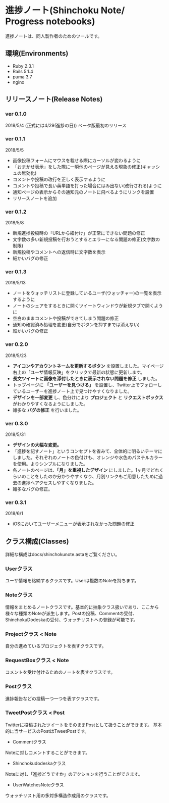 # 進捗ノート(Shinchoku Note/ Progress notebooks)

進捗ノートは、同人製作者のためのツールです。

## 環境(Environments)

+ Ruby 2.3.1
+ Rails 5.1.4
+ puma 3.7
+ nginx

## リリースノート(Release Notes)

### ver 0.1.0

2018/5/4
(正式には4/29(進捗の日))
ベータ版最初のリリース

### ver 0.1.1

2018/5/5

+ 画像投稿フォームにマウスを載せる際にカーソルが変わるように
+ 「おまかせ表示」をした際に一瞬他のページが見える現象の修正(キャッシュの無効化)
+ コメントや投稿の改行を正しく表示するように
+ コメントや投稿で長い英単語を打った場合にはみ出ない(改行される)ように
+ 通知ページの表示からその通知元のノートに飛べるようにリンクを設置
+ リリースノートを追加

### ver 0.1.2

2018/5/8

+ 新規進捗投稿時の「URLから紐付け」が正常にできない問題の修正
+ 文字数の多い新規投稿を行おうとするとエラーになる問題の修正(文字数の制限)
+ 新規投稿やコメントへの返信時に文字数を表示
+ 細かいバグの修正

### ver 0.1.3

2018/5/13

+ ノートをウォッチリストに登録しているユーザ(ウォッチャー)の一覧を表示するように
+ ノートのシェアをするときに開くツイートウィンドウが新規タブで開くように
+ 空白のままコメントや投稿ができてしまう問題の修正
+ 通知の確認済み処理を変更(自分でボタンを押すまでは消えない)
+ 細かいバグの修正

### ver 0.2.0

2018/5/23

+ **アイコンやアカウントネームを更新するボタン** を設置しました。マイページ右上の「ユーザ情報反映」をクリックで最新の状態に更新します。
+ **長文ツイートに画像を添付したときに表示されない問題を修正** しました。
+ トップページに **「ユーザーを見つける」** を設置し、Twitter上でフォローしているユーザーを進捗ノート上で見つけやすくなりました。
+ **デザインを一部変更** し、色分けにより **プロジェクト** と **リクエストボックス** がわかりやすくなるようにしました。
+ 雑多な **バグの修正** を行いました。

### ver 0.3.0

2018/5/31

+ **デザインの大幅な変更。**
+ 「進捗を記すノート」というコンセプトを省みて、全体的に明るいテーマにしました。それぞれのノートの色付けも、オレンジや水色のパステルカラーを使用。よりシンプルになりました。
+ 各ノートのページは、**「月」を重視したデザイン** にしました。1ヶ月でどれくらいのことをしたのか分かりやすくなり、月別リンクもご用意したために過去の進捗へアクセスしやすくなりました。
+ 雑多なバグの修正。

### ver 0.3.1

2018/6/1

+ iOSにおいてユーザーメニューが表示されなかった問題の修正

## クラス構成(Classes)

詳細な構成はdocs/shinchokunote.astaをご覧ください。

### Userクラス

ユーザ情報を格納するクラスです。Userは複数のNoteを持ちます。

### Noteクラス

情報をまとめるノートクラスです。基本的に抽象クラス扱いであり、ここから様々な種類のNoteが派生します。Postの投稿、Commentの受付、ShinchokuDodeskaの受付、ウォッチリストへの登録が可能です。

### Projectクラス < Note

自分の進めているプロジェクトを表すクラスです。

### RequestBoxクラス < Note

コメントを受け付けるためのノートを表すクラスです。

### Postクラス

進捗報告などの投稿一つ一つを表すクラスです。

### TweetPostクラス < Post

Twitterに投稿されたツイートをそのままPostとして扱うことができます。
基本的に当サービスのPostはTweetPostです。

+ Commentクラス

Noteに対しコメントすることができます。

+ Shinchokudodeskaクラス

Noteに対し「進捗どうですか」のアクションを行うことができます。

+ UserWatchesNoteクラス

ウォッチリスト用の多対多構造作成用のクラスです。
